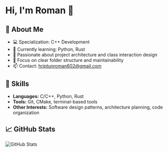 # Hi, I'm Roman 👋

## 📌 About Me
- 💻 Specialization: C++ Development
- 🌱 Currently learning: Python, Rust
- 🧩 Passionate about project architecture and class interaction design
- 📂 Focus on clear folder structure and maintainability
- 📫 Contact: hriptunroman602@gmail.com

## 🔧 Skills
- **Languages:** C/C++, Python, Rust
- **Tools:** Git, CMake, terminal-based tools
- **Other Interests:** Software design patterns, architecture planning, code organization

## 📈 GitHub Stats
  ![GitHub Stats](https://github-readme-stats.vercel.app/api?username=DorayMini&show_icons=true&count_private=true)
